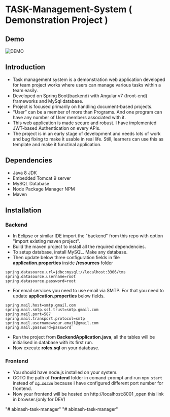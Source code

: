 # TASK-Management-System ( Demonstration Project )

## Demo
![DEMO](misc/demo/tms_demo.gif)

## Introduction
- Task management system is a demonstration web application developed for team project works where users can manage various tasks within a team easily.
- Developed on Spring Boot(backend) with Angular v7 (front-end) frameworks and MySql database.
- Project is focused primarily on handling document-based projects.
- “User” can be a member of more than Programs. And one program can have any number of User members associated with it.
- This web application is made secure and robust. I have implemented JWT-based Authentication on every APIs.
- The project is in an early stage of development and needs lots of work and bug fixing to make it usable in real life. Still, learners can use this as template and make it functinal application.

## Dependencies
- Java 8 JDK
- Embedded Tomcat 9 server
- MySQL Database
- Node Package Manager NPM
- Maven
## Installation
### Backend
 - In Eclipse or similar IDE import the "backend" from this repo with option "import existing maven project".
 - Build the maven project to install all the required dependencies.
 - To setup database, install MySQL. Make any database.
 - Then update below three configuration fields in file **application.properties** inside **/resources** folder
>

    spring.datasource.url=jdbc:mysql://localhost:3306/tms
    spring.datasource.username=root
    spring.datasource.password=root
- For email services you need to use email via SMTP. For that you need to update **application.properties** below fields. 

>
    spring.mail.host=smtp.gmail.com
	spring.mail.smtp.ssl.trust=smtp.gmail.com
	spring.mail.port=587
	spring.mail.transport.protocol=smtp
	spring.mail.username=your.email@gmail.com
	spring.mail.password=password`

- Run the project from **BackendApplication.java**, all the tables will be initialised in database with its first run.
- Now execute **roles.sql** on your database.

### Frontend
- You should have node.js installed on your system.
- GOTO the path of **frontend** folder in comand-prompt and run `npm start`  instead of ~~`ng serve`~~ because i have configured different port number for frontend.
- Now your frontend will be hosted on http://localhost:8001 ,open this link in browser.(only for DEV)

"# abinash-task-manager" 
"# abinash-task-manager" 
